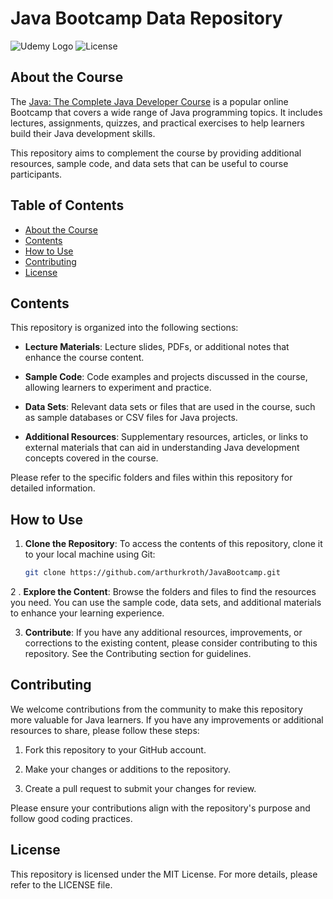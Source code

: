 # Java Bootcamp Data Repository

![Udemy Logo](https://img.shields.io/badge/Udemy-Java%20Bootcamp-blue)
![License](https://img.shields.io/badge/license-MIT-green)

## About the Course

The [Java: The Complete Java Developer Course](https://www.udemy.com/course/java-the-complete-java-developer-course/) is a popular online Bootcamp that covers a wide range of Java programming topics. It includes lectures, assignments, quizzes, and practical exercises to help learners build their Java development skills.

This repository aims to complement the course by providing additional resources, sample code, and data sets that can be useful to course participants.

## Table of Contents

- [About the Course](#about-the-course)
- [Contents](#contents)
- [How to Use](#how-to-use)
- [Contributing](#contributing)
- [License](#license)

## Contents

This repository is organized into the following sections:

- **Lecture Materials**: Lecture slides, PDFs, or additional notes that enhance the course content.

- **Sample Code**: Code examples and projects discussed in the course, allowing learners to experiment and practice.

- **Data Sets**: Relevant data sets or files that are used in the course, such as sample databases or CSV files for Java projects.

- **Additional Resources**: Supplementary resources, articles, or links to external materials that can aid in understanding Java development concepts covered in the course.

Please refer to the specific folders and files within this repository for detailed information.

## How to Use

1. **Clone the Repository**: To access the contents of this repository, clone it to your local machine using Git:

   ```bash
   git clone https://github.com/arthurkroth/JavaBootcamp.git

2 . **Explore the Content**: Browse the folders and files to find the resources you need. You can use the sample code, data sets, and additional materials to enhance your learning experience.

3. **Contribute**: If you have any additional resources, improvements, or corrections to the existing content, please consider contributing to this repository. See the Contributing section for guidelines.

## Contributing

We welcome contributions from the community to make this repository more valuable for Java learners. If you have any improvements or additional resources to share, please follow these steps:

1. Fork this repository to your GitHub account.

2. Make your changes or additions to the repository.

3. Create a pull request to submit your changes for review.

Please ensure your contributions align with the repository's purpose and follow good coding practices.

## License

This repository is licensed under the MIT License. For more details, please refer to the LICENSE file.
